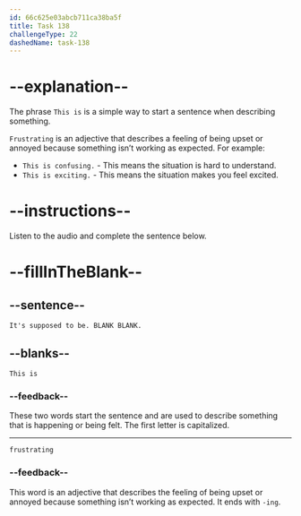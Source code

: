 ```yaml
---
id: 66c625e03abcb711ca38ba5f
title: Task 138
challengeType: 22
dashedName: task-138
---
```


<!-- Audio Reference:
Tom: It's supposed to be. This is frustrating. -->

# --explanation--

The phrase `This is` is a simple way to start a sentence when describing something.

`Frustrating` is an adjective that describes a feeling of being upset or annoyed because something isn’t working as expected. For example:

- `This is confusing.` - This means the situation is hard to understand.
- `This is exciting.` - This means the situation makes you feel excited.

# --instructions--

Listen to the audio and complete the sentence below.

# --fillInTheBlank--

## --sentence--

`It's supposed to be. BLANK BLANK.`

## --blanks--

`This is`

### --feedback--

These two words start the sentence and are used to describe something that is happening or being felt. The first letter is capitalized.

---

`frustrating`

### --feedback--

This word is an adjective that describes the feeling of being upset or annoyed because something isn’t working as expected. It ends with `-ing`.

